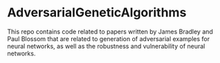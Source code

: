 # AdversarialGeneticAlgorithms
This repo contains code related to papers written by James Bradley and Paul Blossom that are related to generation of adversarial examples for neural networks, as well as the robustness and vulnerability of neural networks.
